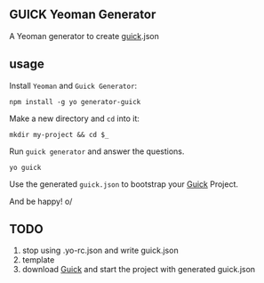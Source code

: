 ## GUICK Yeoman Generator

A Yeoman generator to create [guick](https://github.com/wdavilaneto/guick).json

## usage

Install `Yeoman` and `Guick Generator`:

```
npm install -g yo generator-guick
```

Make a new directory and `cd` into it:

```
mkdir my-project && cd $_
```

Run `guick generator` and answer the questions.

```
yo guick
```

Use the generated `guick.json` to bootstrap your [Guick](https://github.com/wdavilaneto/guick) Project.

And be happy! o/

## TODO

1. stop using .yo-rc.json and write guick.json
2. template
3. download [Guick](https://github.com/wdavilaneto/guick) and start the project with generated guick.json
